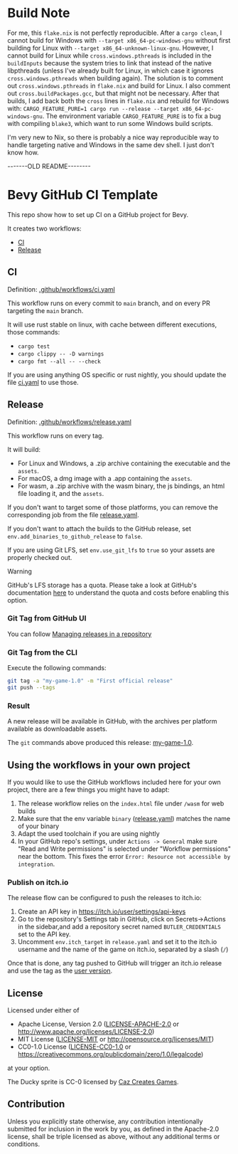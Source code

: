 # Build Note
For me, this `flake.nix` is not perfectly reproducible. After a `cargo clean`, I cannot build for Windows with `--target x86_64-pc-windows-gnu` without first building for Linux with `--target x86_64-unknown-linux-gnu`. However, I cannot build for Linux while `cross.windows.pthreads` is included in the `buildInputs` because the system tries to link that instead of the native libpthreads (unless I've already built for Linux, in which case it ignores `cross.windows.pthreads` when building again). The solution is to comment out `cross.windows.pthreads` in `flake.nix` and build for Linux. I also comment out `cross.buildPackages.gcc`, but that might not be necessary. After that builds, I add back both the `cross` lines in `flake.nix` and rebuild for Windows with: `CARGO_FEATURE_PURE=1 cargo run --release --target x86_64-pc-windows-gnu`. The environment variable `CARGO_FEATURE_PURE` is to fix a bug with compiling `blake3`, which want to run some Windows build scripts.

I'm very new to Nix, so there is probably a nice way reproducible way to handle targeting native and Windows in the same dev shell. I just don't know how.

-------OLD README--------

# Bevy GitHub CI Template

This repo show how to set up CI on a GitHub project for Bevy.

It creates two workflows:

* [CI](#CI)
* [Release](#Release)

## CI

Definition: [.github/workflows/ci.yaml](./.github/workflows/ci.yaml)

This workflow runs on every commit to `main` branch, and on every PR targeting the `main` branch.

It will use rust stable on linux, with cache between different executions, those commands:

* `cargo test`
* `cargo clippy -- -D warnings`
* `cargo fmt --all -- --check`

If you are using anything OS specific or rust nightly, you should update the file [ci.yaml](./.github/workflows/ci.yaml) to use those.

## Release

Definition: [.github/workflows/release.yaml](./.github/workflows/release.yaml)

This workflow runs on every tag.

It will build:
* For Linux and Windows, a .zip archive containing the executable and the `assets`.
* For macOS, a dmg image with a .app containing the `assets`.
* For wasm, a .zip archive with the wasm binary, the js bindings, an html file loading it, and the `assets`.

If you don't want to target some of those platforms, you can remove the corresponding job from the file [release.yaml](./.github/workflows/release.yaml).

If you don't want to attach the builds to the GitHub release, set `env.add_binaries_to_github_release` to `false`.

If you are using Git LFS, set `env.use_git_lfs` to `true` so your assets are properly checked out.

> [!Warning]
> GitHub's LFS storage has a quota. Please take a look at GitHub's documentation [here](https://docs.github.com/en/repositories/working-with-files/managing-large-files/about-storage-and-bandwidth-usage) to understand the quota and costs before enabling this option.

### Git Tag from GitHub UI

You can follow [Managing releases in a repository](https://docs.github.com/en/repositories/releasing-projects-on-github/managing-releases-in-a-repository)

### Git Tag from the CLI

Execute the following commands: 

```sh
git tag -a "my-game-1.0" -m "First official release"
git push --tags
```

### Result

A new release will be available in GitHub, with the archives per platform available as downloadable assets.

The `git` commands above produced this release: [my-game-1.0](
https://github.com/bevyengine/bevy_github_ci_template/releases/tag/my-game-1.0).

## Using the workflows in your own project

If you would like to use the GitHub workflows included here for your own project, there are a few things you might have to adapt:

1. The release workflow relies on the `index.html` file under `/wasm` for web builds
2. Make sure that the env variable `binary` ([release.yaml](.github/workflows/release.yaml#L10)) matches the name of your binary
3. Adapt the used toolchain if you are using nightly
4. In your GitHub repo's settings, under `Actions -> General` make sure "Read and Write permissions" is selected under "Workflow permissions" near the bottom. This fixes the error `Error: Resource not accessible by integration`.


### Publish on itch.io

The release flow can be configured to push the releases to itch.io:

1. Create an API key in https://itch.io/user/settings/api-keys
2. Go to the repository's Settings tab in GitHub, click on Secrets->Actions in the sidebar,and add a repository secret named `BUTLER_CREDENTIALS` set to the API key.
3. Uncomment `env.itch_target` in `release.yaml` and set it to the itch.io username and the name of the game on itch.io, separated by a slash (`/`)

Once that is done, any tag pushed to GitHub will trigger an itch.io release and use the tag as the [user version](https://itch.io/docs/butler/pushing.html#specifying-your-own-version-number).

## License

Licensed under either of

* Apache License, Version 2.0
   ([LICENSE-APACHE-2.0](LICENSE-Apache-2.0) or <http://www.apache.org/licenses/LICENSE-2.0>)
* MIT License
   ([LICENSE-MIT](LICENSE-MIT) or <http://opensource.org/licenses/MIT>)
* CC0-1.0 License
   ([LICENSE-CC0-1.0](LICENSE-CC0-1.0) or <https://creativecommons.org/publicdomain/zero/1.0/legalcode>)

at your option.

The Ducky sprite is CC-0 licensed by [Caz Creates Games](https://caz-creates-games.itch.io/ducky-2).

## Contribution

Unless you explicitly state otherwise, any contribution intentionally submitted
for inclusion in the work by you, as defined in the Apache-2.0 license, shall be
triple licensed as above, without any additional terms or conditions.

